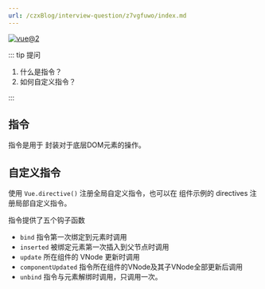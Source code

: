 ```yaml
---
url: /czxBlog/interview-question/z7vgfuwo/index.md
---
```

[![vue@2](https://img.shields.io/badge/vue-%402-brightgreen)](https://cn.vuejs.org/)

::: tip 提问

1. 什么是指令？
2. 如何自定义指令？

:::

## 指令

指令是用于 封装对于底层DOM元素的操作。

## 自定义指令

使用 `Vue.directive()` 注册全局自定义指令，也可以在 组件示例的 directives 注册局部自定义指令。

指令提供了五个钩子函数

* `bind` 指令第一次绑定到元素时调用
* `inserted` 被绑定元素第一次插入到父节点时调用
* `update` 所在组件的 VNode 更新时调用
* `componentUpdated` 指令所在组件的VNode及其子VNode全部更新后调用
* `unbind` 指令与元素解绑时调用，只调用一次。
